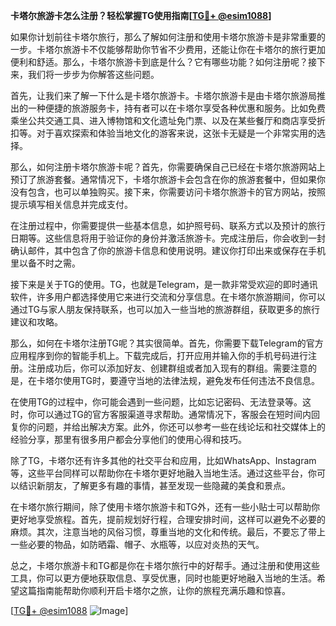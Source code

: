 **卡塔尔旅游卡怎么注册？轻松掌握TG使用指南[[TG💪+ @esim1088](https://t.me/s/esim1088)]**

如果你计划前往卡塔尔旅行，那么了解如何注册和使用卡塔尔旅游卡是非常重要的一步。卡塔尔旅游卡不仅能够帮助你节省不少费用，还能让你在卡塔尔的旅行更加便利和舒适。那么，卡塔尔旅游卡到底是什么？它有哪些功能？如何注册呢？接下来，我们将一步步为你解答这些问题。

首先，让我们来了解一下什么是卡塔尔旅游卡。卡塔尔旅游卡是由卡塔尔旅游局推出的一种便捷的旅游服务卡，持有者可以在卡塔尔享受各种优惠和服务。比如免费乘坐公共交通工具、进入博物馆和文化遗址免门票、以及在某些餐厅和商店享受折扣等。对于喜欢探索和体验当地文化的游客来说，这张卡无疑是一个非常实用的选择。

那么，如何注册卡塔尔旅游卡呢？首先，你需要确保自己已经在卡塔尔旅游网站上预订了旅游套餐。通常情况下，卡塔尔旅游卡会包含在你的旅游套餐中，但如果你没有包含，也可以单独购买。接下来，你需要访问卡塔尔旅游卡的官方网站，按照提示填写相关信息并完成支付。

在注册过程中，你需要提供一些基本信息，如护照号码、联系方式以及预计的旅行日期等。这些信息将用于验证你的身份并激活旅游卡。完成注册后，你会收到一封确认邮件，其中包含了你的旅游卡信息和使用说明。建议你打印出来或保存在手机里以备不时之需。

接下来是关于TG的使用。TG，也就是Telegram，是一款非常受欢迎的即时通讯软件，许多用户都选择使用它来进行交流和分享信息。在卡塔尔旅游期间，你可以通过TG与家人朋友保持联系，也可以加入一些当地的旅游群组，获取更多的旅行建议和攻略。

那么，如何在卡塔尔注册TG呢？其实很简单。首先，你需要下载Telegram的官方应用程序到你的智能手机上。下载完成后，打开应用并输入你的手机号码进行注册。注册成功后，你可以添加好友、创建群组或者加入现有的群组。需要注意的是，在卡塔尔使用TG时，要遵守当地的法律法规，避免发布任何违法不良信息。

在使用TG的过程中，你可能会遇到一些问题，比如忘记密码、无法登录等。这时，你可以通过TG的官方客服渠道寻求帮助。通常情况下，客服会在短时间内回复你的问题，并给出解决方案。此外，你还可以参考一些在线论坛和社交媒体上的经验分享，那里有很多用户都会分享他们的使用心得和技巧。

除了TG，卡塔尔还有许多其他的社交平台和应用，比如WhatsApp、Instagram等，这些平台同样可以帮助你在卡塔尔更好地融入当地生活。通过这些平台，你可以结识新朋友，了解更多有趣的事情，甚至发现一些隐藏的美食和景点。

在卡塔尔旅行期间，除了使用卡塔尔旅游卡和TG外，还有一些小贴士可以帮助你更好地享受旅程。首先，提前规划好行程，合理安排时间，这样可以避免不必要的麻烦。其次，注意当地的风俗习惯，尊重当地的文化和传统。最后，不要忘了带上一些必要的物品，如防晒霜、帽子、水瓶等，以应对炎热的天气。

总之，卡塔尔旅游卡和TG都是你在卡塔尔旅行中的好帮手。通过注册和使用这些工具，你可以更方便地获取信息、享受优惠，同时也能更好地融入当地的生活。希望这篇指南能帮助你顺利开启卡塔尔之旅，让你的旅程充满乐趣和惊喜。

[[TG💪+ @esim1088](https://t.me/s/esim1088) ![Image](https://i.postimg.cc/4NQfJmqS/Snipaste-2025-05-13-00-14-12.png)]